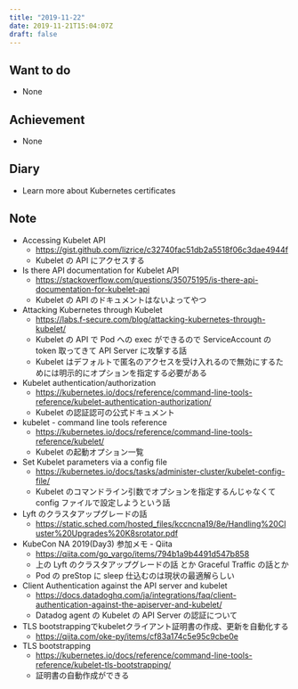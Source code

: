```yaml
---
title: "2019-11-22"
date: 2019-11-21T15:04:07Z
draft: false
---
```


## Want to do

* None

## Achievement

* None

## Diary

* Learn more about Kubernetes certificates

## Note

* Accessing Kubelet API
  * https://gist.github.com/lizrice/c32740fac51db2a5518f06c3dae4944f
  * Kubelet の API にアクセスする
* Is there API documentation for Kubelet API
  * https://stackoverflow.com/questions/35075195/is-there-api-documentation-for-kubelet-api
  * Kubelet の API のドキュメントはないよってやつ
* Attacking Kubernetes through Kubelet
  * https://labs.f-secure.com/blog/attacking-kubernetes-through-kubelet/
  * Kubelet の API で Pod への exec ができるので ServiceAccount の token 取ってきて API Server に攻撃する話
  * Kubelet はデフォルトで匿名のアクセスを受け入れるので無効にするためには明示的にオプションを指定する必要がある
* Kubelet authentication/authorization
  * https://kubernetes.io/docs/reference/command-line-tools-reference/kubelet-authentication-authorization/
  * Kubelet の認証認可の公式ドキュメント
* kubelet - command line tools reference
  * https://kubernetes.io/docs/reference/command-line-tools-reference/kubelet/
  * Kubelet の起動オプション一覧
* Set Kubelet parameters via a config file
  * https://kubernetes.io/docs/tasks/administer-cluster/kubelet-config-file/
  * Kubelet のコマンドライン引数でオプションを指定するんじゃなくて config ファイルで設定しようという話
* Lyft のクラスタアップグレードの話
  * https://static.sched.com/hosted_files/kccncna19/8e/Handling%20Cluster%20Upgrades%20K8srotator.pdf
* KubeCon NA 2019(Day3) 参加メモ - Qiita
  * https://qiita.com/go_vargo/items/794b1a9b4491d547b858
  * 上の Lyft のクラスタアップグレードの話 とか Graceful Traffic の話とか
  * Pod の preStop に sleep 仕込むのは現状の最適解らしい
* Client Authentication against the API server and kubelet
  * https://docs.datadoghq.com/ja/integrations/faq/client-authentication-against-the-apiserver-and-kubelet/
  * Datadog agent の Kubelet の API Server の認証について
* TLS bootstrappingでkubeletクライアント証明書の作成、更新を自動化する
  * https://qiita.com/oke-py/items/cf83a174c5e95c9cbe0e
* TLS bootstrapping
  * https://kubernetes.io/docs/reference/command-line-tools-reference/kubelet-tls-bootstrapping/
  * 証明書の自動作成ができる
